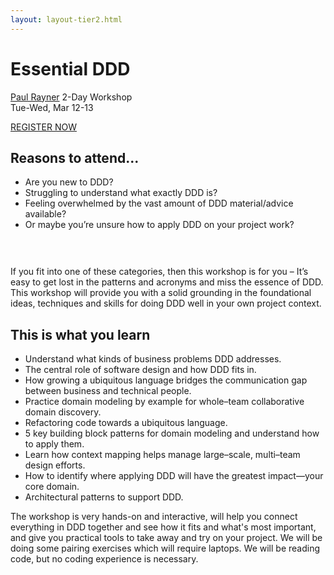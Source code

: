 ```yaml
---
layout: layout-tier2.html
---
```

<div class="container section workshop-single-page">
    <div class="row">
        <div class="col-xs-12 col-sm-2">
            <div class="speaker-container">
                <a href="../speakers/paul-rayner.html"><div class="speaker-img paul-rayner keep-color"></div></a>
            </div>
        </div>
        <div class="col-xs-12 col-sm-8 content">
            <h1>Essential DDD</h1>
            <p><span class="speaker-name"><a href="../speakers/paul-rayner.html">Paul Rayner</a></span>
            <span class="duration">2-Day Workshop<br>Tue-Wed, Mar 12-13</span></p>
            <div class="text-center"><a class="btn" href="https://ti.to/EDDD/explore-ddd-2024">REGISTER NOW</a></div>
                <h2 class="speaker-subheader">Reasons to attend...</h2>
            <ul class="copy-list">
                <li>Are you new to DDD?</li>
                <li>Struggling to understand what exactly DDD is?</li>
                <li>Feeling overwhelmed by the vast amount of DDD material/advice available?</li>
                <li>Or maybe you’re unsure how to apply DDD on your project work?</li>
            </ul>
            <img src="../img/workshop/Workshop-Paul-Rayner.png" class="speaker--workshop-content-img" alt="" style="margin-bottom: 30px;"/>
            <p class="copy">If you fit into one of these categories, then this workshop is for you – It’s easy to get lost in the patterns and acronyms and miss the essence of DDD. This workshop will provide you with a solid grounding in the foundational ideas, techniques and skills for doing DDD well in your own project context.</p>
            <h2 class="speaker-subheader">This is what you learn</h2>
            <ul class="copy-list">
                <li>Understand what kinds of business problems DDD addresses.</li>
                <li>The central role of software design and how DDD fits in.</li>
                <li>How growing a ubiquitous language bridges the communication gap between business and technical people.</li>
                <li>Practice domain modeling by example for whole–team collaborative domain discovery.</li>
                <li>Refactoring code towards a ubiquitous language.</li>
                <li>5 key building block patterns for domain modeling and understand how to apply them.</li>
                <li>Learn how context mapping helps manage large–scale, multi–team design efforts.</li>
                <li>How to identify where applying DDD will have the greatest impact—your core domain.</li>
                <li>Architectural patterns to support DDD.</li>
            </ul>
            <p>The workshop is very hands-on and interactive, will help you connect everything in DDD together and see how it fits and what&#39;s most important, and give you practical tools to take away and try on your project. We will be doing some pairing exercises which will require laptops. We will be reading code, but no coding experience is necessary.</p>
        </div>
    </div>
</div>